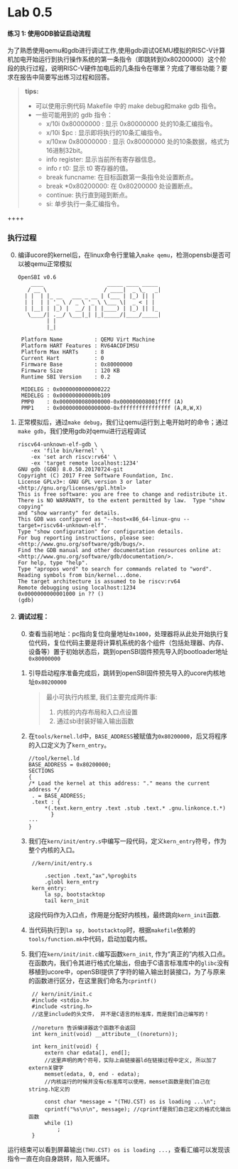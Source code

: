 # Lab 0.5

#### 练习 1: 使用GDB验证启动流程

为了熟悉使用qemu和gdb进行调试工作,使用gdb调试QEMU模拟的RISC-V计算机加电开始运行到执行操作系统的第一条指令（即跳转到0x80200000）这个阶段的执行过程，说明RISC-V硬件加电后的几条指令在哪里？完成了哪些功能？要求在报告中简要写出练习过程和回答。

> **tips:**
>
> - 可以使用示例代码 Makefile 中的 make debug和make gdb 指令。
> - 一些可能用到的 gdb 指令：
>   - x/10i 0x80000000 : 显示 0x80000000 处的10条汇编指令。
>   - x/10i $pc : 显示即将执行的10条汇编指令。
>   - x/10xw 0x80000000 : 显示 0x80000000 处的10条数据，格式为16进制32bit。
>   - info register: 显示当前所有寄存器信息。
>   - info r t0: 显示 t0 寄存器的值。
>   - break funcname: 在目标函数第一条指令处设置断点。
>   - break *0x80200000: 在 0x80200000 处设置断点。
>   - continue: 执行直到碰到断点。
>   - si: 单步执行一条汇编指令。

++++

### 执行过程

0. 编译ucore的kernel后，在linux命令行里输入`make qemu`，检测opensbi是否可以被qemu正常模拟

    ```  
    OpenSBI v0.6
        ____                    _____ ____ _____
       / __ \                  / ____|  _ \_   _|
      | |  | |_ __   ___ _ __ | (___ | |_) || |
      | |  | | '_ \ / _ \ '_ \ \___ \|  _ < | |
      | |__| | |_) |  __/ | | |____) | |_) || |_
       \____/| .__/ \___|_| |_|_____/|____/_____|
             | |
             |_|
    
     Platform Name          : QEMU Virt Machine
     Platform HART Features : RV64ACDFIMSU
     Platform Max HARTs     : 8
     Current Hart           : 0
     Firmware Base          : 0x80000000
     Firmware Size          : 120 KB
     Runtime SBI Version    : 0.2
    
     MIDELEG : 0x0000000000000222
     MEDELEG : 0x000000000000b109
     PMP0    : 0x0000000080000000-0x000000008001ffff (A)
     PMP1    : 0x0000000000000000-0xffffffffffffffff (A,R,W,X)
    ```

    

1. 正常模拟后，通过`make debug`，我们让qemu运行到上电开始时的命令；通过`make gdb`，我们使用gdb对qemu进行远程调试

   ``` 
   riscv64-unknown-elf-gdb \
       -ex 'file bin/kernel' \
       -ex 'set arch riscv:rv64' \
       -ex 'target remote localhost:1234'
   GNU gdb (GDB) 8.0.50.20170724-git
   Copyright (C) 2017 Free Software Foundation, Inc.
   License GPLv3+: GNU GPL version 3 or later <http://gnu.org/licenses/gpl.html>
   This is free software: you are free to change and redistribute it.
   There is NO WARRANTY, to the extent permitted by law.  Type "show copying"
   and "show warranty" for details.
   This GDB was configured as "--host=x86_64-linux-gnu --target=riscv64-unknown-elf".
   Type "show configuration" for configuration details.
   For bug reporting instructions, please see:
   <http://www.gnu.org/software/gdb/bugs/>.
   Find the GDB manual and other documentation resources online at:
   <http://www.gnu.org/software/gdb/documentation/>.
   For help, type "help".
   Type "apropos word" to search for commands related to "word".
   Reading symbols from bin/kernel...done.
   The target architecture is assumed to be riscv:rv64
   Remote debugging using localhost:1234
   0x0000000000001000 in ?? ()
   (gdb) 
   ```

   

2. #### 调试过程：

   0. 查看当前地址：pc指向复位向量地址`0x1000`，处理器将从此处开始执行复位代码，复位代码主要是将计算机系统的各个组件（包括处理器、内存、设备等）置于初始状态后，跳到openSBI固件预先导入的bootloader地址`0x80000000`

   1. 引导启动程序准备完成后，跳转到openSBI固件预先导入的ucore内核地址`0x80200000`

      >  最小可执行内核里, 我们主要完成两件事:
      >
      > 1. 内核的内存布局和入口点设置
      > 2. 通过sbi封装好输入输出函数

   2. 在`tools/kernel.ld`中，`BASE_ADDRESS`被赋值为`0x80200000`，后又将程序的入口定义为了`kern_entry`。

      ``` 
      //tool/kernel.ld
      BASE_ADDRESS = 0x80200000;
      SECTIONS
      {
      /* Load the kernel at this address: "." means the current address */
       . = BASE_ADDRESS;
       .text : {
           *(.text.kern_entry .text .stub .text.* .gnu.linkonce.t.*)
             }
      ···
      }
      ```

   3. 我们在`kern/init/entry.s`中编写一段代码，定义`kern_entry`符号，作为整个内核的入口。

      ``` 
       //kern/init/entry.s
        
           .section .text,"ax",%progbits
           .globl kern_entry
       kern_entry:
           la sp, bootstacktop
           tail kern_init
      ```

      这段代码作为入口点，作用是分配好内核栈，最终跳向`kern_init`函数.

   4. 当代码执行到`la sp, bootstacktop`时，根据`makefile`依赖的`tools/function.mk`中代码，启动加载内核。

     5. 我们在`kern/init/init.c`编写函数`kern_init`, 作为“真正的”内核入口点。在函数内，我们令其进行格式化输出，但由于C语言标准库中的`glibc`没有移植到ucore中，openSBI提供了字符的输入输出封装接口，为了与原来的函数进行区分，在这里我们命名为`cprintf()`

        ``` 
         // kern/init/init.c
         #include <stdio.h>
         #include <string.h>
         //这里include的头文件， 并不是C语言的标准库，而是我们自己编写的！
        
         //noreturn 告诉编译器这个函数不会返回
         int kern_init(void) __attribute__((noreturn));
        
         int kern_init(void) {
             extern char edata[], end[]; 
             //这里声明的两个符号，实际上由链接器ld在链接过程中定义, 所以加了extern关键字
             memset(edata, 0, end - edata); 
             //内核运行的时候并没有c标准库可以使用，memset函数是我们自己在string.h定义的
        
             const char *message = "(THU.CST) os is loading ...\n";
             cprintf("%s\n\n", message); //cprintf是我们自己定义的格式化输出函数
             while (1)
                 ;
         }
        ```


 运行结束可以看到屏幕输出`(THU.CST) os is loading ...`，查看汇编可以发现该指令一直在向自身跳转，陷入死循环。